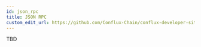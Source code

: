 ```yaml
---
id: json_rpc
title: JSON RPC
custom_edit_url: https://github.com/Conflux-Chain/conflux-developer-site/blob/master/docs/placeholder/en/json_rpc.md
---
```

TBD
